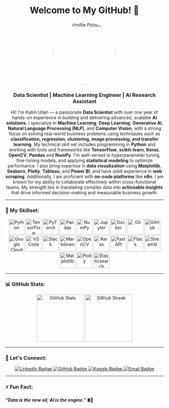 <div align="center">
    <h1>Welcome to My GitHub! 🌟</h1>
    <img src="https://media.licdn.com/dms/image/v2/D4E03AQEa6oE6JdFbTQ/profile-displayphoto-shrink_400_400/profile-displayphoto-shrink_400_400/0/1729333367804?e=1753920000&v=beta&t=f5beoXUQh982_ndXcYcYaWt0pF1EtvsznjKesNmXxgY" alt="Profile Picture" width="200" style="border-radius: 50%;">
    <h3>Data Scientist | Machine Learning Engineer | AI Research Assistant</h3>
    <p>
        Hi! I'm Kalim Ullah — a passionate <b>Data Scientist</b> with over one year of hands-on experience in building and delivering advanced, scalable <b>AI solutions</b>. I specialize in <b>Machine Learning</b>, <b>Deep Learning</b>, <b>Generative AI</b>, <b>Natural Language Processing (NLP)</b>, and <b>Computer Vision</b>, with a strong focus on solving real-world business problems using techniques such as <b>classification, regression, clustering, image processing, and transfer learning</b>. My technical skill set includes programming in <b>Python</b> and working with tools and frameworks like <b>TensorFlow</b>, <b>scikit-learn</b>, <b>Keras</b>, <b>OpenCV</b>, <b>Pandas</b> and <b>NumPy</b>. I'm well-versed in hyperparameter tuning, fine-tuning models, and applying <b>statistical modeling</b> to optimize performance. I also bring expertise in <b>data visualization</b> using <b>Matplotlib</b>, <b>Seaborn</b>, <b>Plotly</b>, <b>Tableau</b>, and <b>Power BI</b>, and have solid experience in <b>web scraping</b>. Additionally, I am proficient with <b>no-code platforms</b> like <b>n8n</b>. I am known for my ability to collaborate effectively within cross-functional teams. My strength lies in translating complex data into <b>actionable insights</b> that drive informed decision-making and measurable business growth.
    </p>
</div>

---

### 🚀 My Skillset:
<div align="center">
    <img src="https://cdn.jsdelivr.net/gh/devicons/devicon/icons/python/python-original.svg" height="50" alt="Python">
    <img src="https://cdn.jsdelivr.net/gh/devicons/devicon/icons/tensorflow/tensorflow-original.svg" height="50" alt="TensorFlow">
    <img src="https://cdn.jsdelivr.net/gh/devicons/devicon/icons/pytorch/pytorch-original.svg" height="50" alt="PyTorch">
    <img src="https://cdn.jsdelivr.net/gh/devicons/devicon/icons/pandas/pandas-original.svg" height="50" alt="Pandas">
    <img src="https://cdn.jsdelivr.net/gh/devicons/devicon/icons/numpy/numpy-original.svg" height="50" alt="NumPy">
    <img src="https://cdn.jsdelivr.net/gh/devicons/devicon/icons/jupyter/jupyter-original.svg" height="50" alt="Jupyter">
    <img src="https://cdn.jsdelivr.net/gh/devicons/devicon/icons/docker/docker-original.svg" height="50" alt="Docker">
    <img src="https://cdn.jsdelivr.net/gh/devicons/devicon/icons/git/git-original.svg" height="50" alt="Git">
    <img src="https://cdn.jsdelivr.net/gh/devicons/devicon/icons/github/github-original.svg" height="50" alt="GitHub">
    <img src="https://cdn.jsdelivr.net/gh/devicons/devicon/icons/googlecloud/googlecloud-original.svg" height="50" alt="Google Cloud">
    <img src="https://cdn.jsdelivr.net/gh/devicons/devicon/icons/vscode/vscode-original.svg" height="50" alt="VS Code">
    <img src="https://cdn.jsdelivr.net/gh/devicons/devicon/icons/slack/slack-original.svg" height="50" alt="Slack">
    <img src="https://cdn.jsdelivr.net/gh/devicons/devicon/icons/markdown/markdown-original.svg" height="50" alt="Markdown">
    <img src="https://cdn.jsdelivr.net/gh/devicons/devicon/icons/opencv/opencv-original.svg" height="50" alt="OpenCV">
    <img src="https://cdn.jsdelivr.net/gh/devicons/devicon/icons/keras/keras-original.svg" height="50" alt="Keras">
    <img src="https://cdn.jsdelivr.net/gh/devicons/devicon/icons/fastapi/fastapi-original.svg" height="50" alt="FastAPI">
    <img src="https://cdn.jsdelivr.net/gh/devicons/devicon/icons/flask/flask-original.svg" height="50" alt="Flask">
    <img src="https://cdn.jsdelivr.net/gh/devicons/devicon/icons/streamlit/streamlit-original.svg" height="50" alt="Streamlit">
    <img src="https://cdn.jsdelivr.net/gh/devicons/devicon/icons/matplotlib/matplotlib-original.svg" height="50" alt="Matplotlib">
    <img src="https://cdn.jsdelivr.net/gh/devicons/devicon/icons/plotly/plotly-original.svg" height="50" alt="Plotly">
    <img src="https://cdn.jsdelivr.net/gh/devicons/devicon/icons/elasticsearch/elasticsearch-original.svg" height="50" alt="Elasticsearch">
   
    


</div>

---

### 📊 GitHub Stats:
<div align="center">
    <img src="https://github-readme-stats.vercel.app/api?username=Kalimullah49&show_icons=true&theme=radical" alt="GitHub Stats" height="150">
    <img src="https://streak-stats.demolab.com?user=Kalimullah49&theme=radical" alt="GitHub Streak" height="150">
</div>

---


### 💬 Let's Connect:
<div align="center">
    <a href="https://www.linkedin.com/in/hafizkalimullah/" target="_blank">
        <img src="https://img.shields.io/badge/LinkedIn-0077B5?style=for-the-badge&logo=linkedin&logoColor=white" alt="LinkedIn Badge">
    </a>
    <a href="https://github.com/Kalimullah49" target="_blank">
        <img src="https://img.shields.io/badge/GitHub-333?style=for-the-badge&logo=github&logoColor=white" alt="GitHub Badge">
    </a>
    <a href="https://www.kaggle.com/hafizkalimullah" target="_blank">
        <img src="https://img.shields.io/badge/Kaggle-20BEFF?style=for-the-badge&logo=kaggle&logoColor=white" alt="Kaggle Badge">
    </a>
    <a href="mailto:hafizkalimullah49@gmail.com" target="_blank">
        <img src="https://img.shields.io/badge/Email-D14836?style=for-the-badge&logo=gmail&logoColor=white" alt="Email Badge">
    </a>
</div>

---

### ⚡ Fun Fact:
**_“Data is the new oil; AI is the engine.”_** 🛢️🤖
